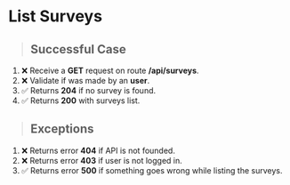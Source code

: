 # List Surveys

> ## Successful Case

1. ❌ Receive a **GET** request on route **/api/surveys**.
2. ❌ Validate if was made by an **user**.
3. ✅ Returns **204** if no survey is found.
4. ✅ Returns **200** with surveys list.

> ## Exceptions

1. ❌ Returns error **404** if API is not founded.
2. ❌ Returns error **403** if user is not logged in.
3. ✅ Returns error **500** if something goes wrong while listing the surveys.